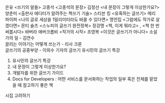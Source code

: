 은유 <쓰기의 말들>
고종석 <고종석의 문장>
김정선 <내 문장이 그렇게 이상한가요?>
양춘미 <출판사 에디터가 알려주는 책쓰기 기술>
스티븐 킹 <유혹하는 글쓰기>
메리 파이퍼 <나의 글로 세상을 1밀리미터라도 바꿀 수 있다면>
명언집 <그럼에도 작가로 살겠다면>
몬티 슐츠 <스누피의 글쓰기 완전정복>
장강명 <책, 이게 뭐라고> , <책 한 번 써봅시다>
바버라 애버크롬비 <작가의 시작>
조영복 <이것은 글쓰기가 아니다>
소설가의 일 - 김연수  
끌리는 이야기는 어떻게 쓰는가 - 리사 크론  
글쓰기의 공중부양 - 이외수
기자의 글쓰기
유시민의 글쓰기 특강


1. 유시민의 글쓰기 특강
2. 내 문장이 그렇게 이상한가요?
3. 개발자를 위한 글쓰기 가이드
4. Docs for Developers : 어떤 서비스를 문서화하는 작업의 일부 혹은 전체를 맡았을 때 참고하기 좋은 책

시집 고려하기